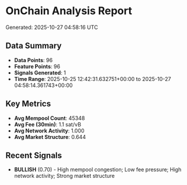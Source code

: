 # OnChain Analysis Report
Generated: 2025-10-27 04:58:16 UTC

## Data Summary
- **Data Points**: 96
- **Feature Points**: 96
- **Signals Generated**: 1
- **Time Range**: 2025-10-25 12:42:31.632751+00:00 to 2025-10-27 04:58:14.361743+00:00

## Key Metrics
- **Avg Mempool Count**: 45348
- **Avg Fee (30min)**: 1.1 sat/vB
- **Avg Network Activity**: 1.000
- **Avg Market Structure**: 0.644

## Recent Signals
- **BULLISH** (0.70) - High mempool congestion; Low fee pressure; High network activity; Strong market structure
